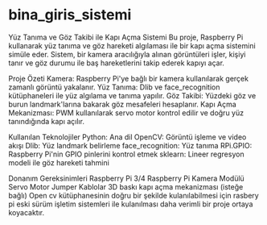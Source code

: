 # bina_giris_sistemi
 Yüz Tanıma ve Göz Takibi ile Kapı Açma Sistemi
Bu proje, Raspberry Pi kullanarak yüz tanıma ve göz hareketi algılaması ile bir kapı açma sistemini simüle eder. Sistem, bir kamera aracılığıyla alınan görüntüleri işler, kişiyi tanır ve göz durumu ile baş hareketlerini takip ederek kapıyı açar.


Proje Özeti
Kamera: Raspberry Pi'ye bağlı bir kamera kullanılarak gerçek zamanlı görüntü yakalanır.
Yüz Tanıma: Dlib ve face_recognition kütüphaneleri ile yüz algılama ve tanıma yapılır.
Göz Takibi: Yüzdeki göz ve burun landmark'larına bakarak göz mesafeleri hesaplanır.
Kapı Açma Mekanizması: PWM kullanılarak servo motor kontrol edilir ve doğru yüz tanındığında kapı açılır.


Kullanılan Teknolojiler
Python: Ana dil
OpenCV: Görüntü işleme ve video akışı
Dlib: Yüz landmark belirleme
face_recognition: Yüz tanıma
RPi.GPIO: Raspberry Pi'nin GPIO pinlerini kontrol etmek
sklearn: Lineer regresyon modeli ile göz hareketi tahmini


Donanım Gereksinimleri
Raspberry Pi 3/4
Raspberry Pi Kamera Modülü
Servo Motor
Jumper Kablolar
3D baskı kapı açma mekanizması (isteğe bağlı)
Open cv kütüphanesinin doğru bir şekilde kulanılabilmesi için rasbery pi eski sürüm işletim sistemleri ile kulanılması daha verimli bir proje ortaya koyacaktır.
